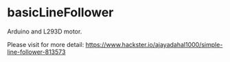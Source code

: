 # basicLineFollower
Arduino and L293D motor.


Please visit for more detail: 
https://www.hackster.io/ajayadahal1000/simple-line-follower-813573
